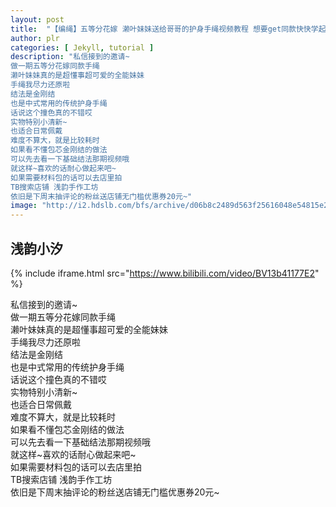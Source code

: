 ```yaml
---
layout: post
title:  "【编绳】五等分花嫁 濑叶妹妹送给哥哥的护身手绳视频教程 想要get同款快快学起来吧~"
author: plr
categories: [ Jekyll, tutorial ]
description: "私信接到的邀请~
做一期五等分花嫁同款手绳
濑叶妹妹真的是超懂事超可爱的全能妹妹
手绳我尽力还原啦
结法是金刚结
也是中式常用的传统护身手绳
话说这个撞色真的不错哎
实物特别小清新~
也适合日常佩戴
难度不算大，就是比较耗时
如果看不懂包芯金刚结的做法
可以先去看一下基础结法那期视频哦
就这样~喜欢的话耐心做起来吧~
如果需要材料包的话可以去店里拍
TB搜索店铺 浅韵手作工坊
依旧是下周末抽评论的粉丝送店铺无门槛优惠券20元~"
image: "http://i2.hdslb.com/bfs/archive/d06b8c2489d563f25616048e54815e20ce4b242b.jpg"
---
```

## 浅韵小汐

{% include iframe.html src="https://www.bilibili.com/video/BV13b41177E2" %}

私信接到的邀请~<br>做一期五等分花嫁同款手绳<br>濑叶妹妹真的是超懂事超可爱的全能妹妹<br>手绳我尽力还原啦<br>结法是金刚结<br>也是中式常用的传统护身手绳<br>话说这个撞色真的不错哎<br>实物特别小清新~<br>也适合日常佩戴<br>难度不算大，就是比较耗时<br>如果看不懂包芯金刚结的做法<br>可以先去看一下基础结法那期视频哦<br>就这样~喜欢的话耐心做起来吧~<br>如果需要材料包的话可以去店里拍<br>TB搜索店铺 浅韵手作工坊<br>依旧是下周末抽评论的粉丝送店铺无门槛优惠券20元~

